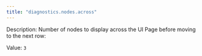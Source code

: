 ```yaml
---
title: "diagnostics.nodes.across"
---
```


Description: Number of nodes to display across the UI Page before moving to the next row:

Value: `3`